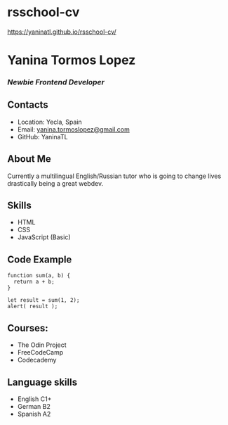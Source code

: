 # rsschool-cv

https://yaninatl.github.io/rsschool-cv/

# Yanina Tormos Lopez
### *Newbie Frontend Developer*

## Contacts
* Location: Yecla, Spain
* Email: yanina.tormoslopez@gmail.com
* GitHub: YaninaTL

## About Me
Currently a multilingual English/Russian tutor who is going to change lives drastically being a great webdev. 

## Skills
- HTML
- CSS
- JavaScript (Basic)

## Code Example

```
function sum(a, b) {
  return a + b;
}

let result = sum(1, 2);
alert( result );
```


## Courses:
- The Odin Project
- FreeCodeCamp
- Codecademy


## Language skills
- English C1+
- German B2
- Spanish A2

